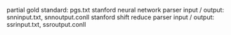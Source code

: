 partial gold standard: pgs.txt
stanford neural network parser input / output: snninput.txt, snnoutput.conll
stanford shift reduce parser input / output: ssrinput.txt, ssroutput.conll